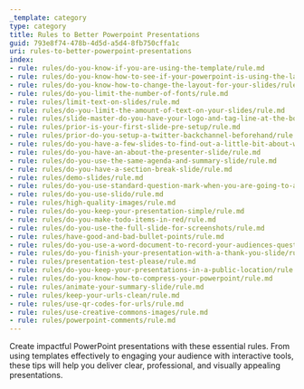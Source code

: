 ```yaml
---
_template: category
type: category
title: Rules to Better Powerpoint Presentations
guid: 793e8f74-478b-4d5d-a5d4-8fb750cffa1c
uri: rules-to-better-powerpoint-presentations
index:
- rule: rules/do-you-know-if-you-are-using-the-template/rule.md
- rule: rules/do-you-know-how-to-see-if-your-powerpoint-is-using-the-latest-template/rule.md
- rule: rules/do-you-know-how-to-change-the-layout-for-your-slides/rule.md
- rule: rules/do-you-limit-the-number-of-fonts/rule.md
- rule: rules/limit-text-on-slides/rule.md
- rule: rules/do-you-limit-the-amount-of-text-on-your-slides/rule.md
- rule: rules/slide-master-do-you-have-your-logo-and-tag-line-at-the-bottom/rule.md
- rule: rules/prior-is-your-first-slide-pre-setup/rule.md
- rule: rules/prior-do-you-setup-a-twitter-backchannel-beforehand/rule.md
- rule: rules/do-you-have-a-few-slides-to-find-out-a-little-bit-about-who-is-in-your-audience/rule.md
- rule: rules/do-you-have-an-about-the-presenter-slide/rule.md
- rule: rules/do-you-use-the-same-agenda-and-summary-slide/rule.md
- rule: rules/do-you-have-a-section-break-slide/rule.md
- rule: rules/demo-slides/rule.md
- rule: rules/do-you-use-standard-question-mark-when-you-are-going-to-ask-the-audience-something/rule.md
- rule: rules/do-you-use-slido/rule.md
- rule: rules/high-quality-images/rule.md
- rule: rules/do-you-keep-your-presentation-simple/rule.md
- rule: rules/do-you-make-todo-items-in-red/rule.md
- rule: rules/do-you-use-the-full-slide-for-screenshots/rule.md
- rule: rules/have-good-and-bad-bullet-points/rule.md
- rule: rules/do-you-use-a-word-document-to-record-your-audiences-questions-and-answers/rule.md
- rule: rules/do-you-finish-your-presentation-with-a-thank-you-slide/rule.md
- rule: rules/presentation-test-please/rule.md
- rule: rules/do-you-keep-your-presentations-in-a-public-location/rule.md
- rule: rules/do-you-know-how-to-compress-your-powerpoint/rule.md
- rule: rules/animate-your-summary-slide/rule.md
- rule: rules/keep-your-urls-clean/rule.md
- rule: rules/use-qr-codes-for-urls/rule.md
- rule: rules/use-creative-commons-images/rule.md
- rule: rules/powerpoint-comments/rule.md
---
```


Create impactful PowerPoint presentations with these essential rules. From using templates effectively to engaging your audience with interactive tools, these tips will help you deliver clear, professional, and visually appealing presentations.
